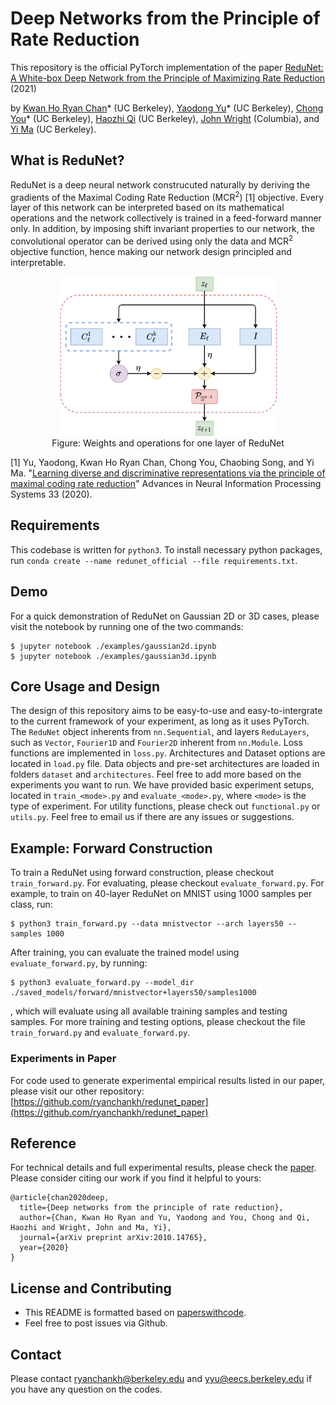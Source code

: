 # Deep Networks from the Principle of Rate Reduction
This repository is the official PyTorch implementation of the paper [ReduNet: A White-box Deep Network from the Principle of Maximizing Rate Reduction](https://arxiv.org/abs/2105.10446) (2021) 

by [Kwan Ho Ryan Chan](https://ryanchankh.github.io)* (UC Berkeley), [Yaodong Yu](https://yaodongyu.github.io/)* (UC Berkeley), [Chong You](https://sites.google.com/view/cyou)* (UC Berkeley), [Haozhi Qi](https://haozhi.io/) (UC Berkeley), [John Wright](http://www.columbia.edu/~jw2966/) (Columbia), and [Yi Ma](http://people.eecs.berkeley.edu/~yima/) (UC Berkeley). 

<!-- For the NumPy version of ReduNet, please go checkout: [https://github.com/ryanchankh/redunet_paper](https://github.com/ryanchankh/redunet_paper) -->

## What is ReduNet?
ReduNet is a deep neural network construcuted naturally by deriving the gradients of the Maximal Coding Rate Reduction (MCR<sup>2</sup>) [1] objective. Every layer of this network can be interpreted based on its mathematical operations and the network collectively is trained in a feed-forward manner only. In addition, by imposing shift invariant properties to our network, the convolutional operator can be derived using only the data and MCR<sup>2</sup> objective function, hence making our network design principled and interpretable. 

<p align="center">
    <img src="images/arch-redunet.jpg" width="350"\><br>
	Figure: Weights and operations for one layer of ReduNet
</p>
<p align="center">

[1] Yu, Yaodong, Kwan Ho Ryan Chan, Chong You, Chaobing Song, and Yi Ma. "[Learning diverse and discriminative representations via the principle of maximal coding rate reduction](https://proceedings.neurips.cc/paper/2020/file/6ad4174eba19ecb5fed17411a34ff5e6-Paper.pdf)" Advances in Neural Information Processing Systems 33 (2020). 

## Requirements
This codebase is written for `python3`. To install necessary python packages, run `conda create --name redunet_official --file requirements.txt`.

## Demo
For a quick demonstration of ReduNet on Gaussian 2D or 3D cases, please visit the notebook by running one of the two commands: 

```
$ jupyter notebook ./examples/gaussian2d.ipynb
$ jupyter notebook ./examples/gaussian3d.ipynb
```

## Core Usage and Design
The design of this repository aims to be easy-to-use and easy-to-intergrate to the current framework of your experiment, as long as it uses PyTorch. The `ReduNet` object inherents from `nn.Sequential`, and layers `ReduLayers`, such as `Vector`, `Fourier1D` and `Fourier2D` inherent from `nn.Module`. Loss functions are implemented in `loss.py`. Architectures and Dataset options are located in `load.py` file. Data objects and pre-set architectures are loaded in folders `dataset` and `architectures`. Feel free to add more based on the experiments you want to run. We have provided basic experiment setups, located in `train_<mode>.py` and `evaluate_<mode>.py`, where `<mode>` is the type of experiment. For utility functions, please check out `functional.py` or `utils.py`. Feel free to email us if there are any issues or suggestions. 


## Example: Forward Construction
To train a ReduNet using forward construction, please checkout `train_forward.py`. For evaluating, please checkout `evaluate_forward.py`. For example, to train on 40-layer ReduNet on MNIST using 1000 samples per class, run:

```
$ python3 train_forward.py --data mnistvector --arch layers50 --samples 1000
```
After training, you can evaluate the trained model using `evaluate_forward.py`, by running:

```
$ python3 evaluate_forward.py --model_dir ./saved_models/forward/mnistvector+layers50/samples1000 
```
, which will evaluate using all available training samples and testing samples. For more training and testing options, please checkout the file `train_forward.py` and `evaluate_forward.py`.

### Experiments in Paper
For code used to generate experimental empirical results listed in our paper, please visit our other repository: [https://github.com/ryanchankh/redunet_paper](https://github.com/ryanchankh/redunet_paper)

## Reference
For technical details and full experimental results, please check the [paper](https://arxiv.org/abs/2010.14765). Please consider citing our work if you find it helpful to yours:

```
@article{chan2020deep,
  title={Deep networks from the principle of rate reduction},
  author={Chan, Kwan Ho Ryan and Yu, Yaodong and You, Chong and Qi, Haozhi and Wright, John and Ma, Yi},
  journal={arXiv preprint arXiv:2010.14765},
  year={2020}
}
```

## License and Contributing
- This README is formatted based on [paperswithcode](https://github.com/paperswithcode/releasing-research-code).
- Feel free to post issues via Github. 

## Contact
Please contact [ryanchankh@berkeley.edu](ryanchankh@berkeley.edu) and [yyu@eecs.berkeley.edu](yyu@eecs.berkeley.edu) if you have any question on the codes.
